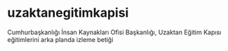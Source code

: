 # uzaktanegitimkapisi
Cumhurbaşkanlığı İnsan Kaynakları Ofisi Başkanlığı, Uzaktan Eğitim Kapısı eğitimlerini arka planda izleme betiği
